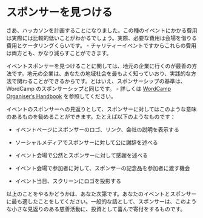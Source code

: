 <!--
# Finding Sponsors
-->
# スポンサーを見つける

<!--
Now that you have got this far in planning your do\_action hackathon, you will notice that the costs for this kind of event are actually relatively low. In fact, the only real costs are for the venue hire and the catering – both of which can often be reduced due to this being a charity event.
-->
さあ、ハッカソンを計画することになりました。この種のイベントにかかる費用は実際には比較的低いことがわかるでしょう。実際、必要な費用は会場を借りる費用とケータリングくらいです。 - チャリティーイベントですからこれらの費用は両方とも、かなり減らすことができます。

<!--
When it comes to finding sponsors for your event, it’s best to go with local companies as they know your community the best and can get involved in more practical ways. That being said, the criteria for do\_action sponsorship are the same as for WordCamp sponsorship – you can find more details about this in the [WordCamp Organiser’s Handbook](https://make.wordpress.org/community/handbook/wordcamp-organizer-handbook/planning-details/fundraising/wordcamp-sponsorship/).
-->
イベントスポンサーを見つけることに関しては、地元の企業に行くのが最善の方法です。地元の企業は、あなたの地域社会を最もよく知っていおり、実践的な方法で関わることができるからです。とはいえ、スポンサーシップの基準は、WordCamp のスポンサーシップと同じです。 - 詳しくは [WordCamp Organiser’s Handbook](https://make.wordpress.org/community/handbook/wordcamp-organizer-handbook/planning-details/fundraising/wordcamp-sponsorship/) を参照してください。

<!--
In return for sponsoring the event, you can offer sponsors anything that makes sense for this kind of thing. Some suggestions are:
-->
イベントのスポンサーへの見返りとして、スポンサーに対してはこのような意味のあるものを勧めることができます。たとえば以下のようなものです：

<!--
*   Displaying their logo, link and company description on the event page.
-->
*   イベントページにスポンサーのロゴ、リンク、会社の説明を表示する
<!--
*   Publicly thanking them on social media.
-->
*   ソーシャルメディアでスポンサーに対して公に謝辞を述べる
<!--
*   Openly thanking them at the event itself.
-->
*   イベント会場で公然とスポンサーに対して感謝を述べる
<!--
*   A chance to give away their swag at the event to the participants.
-->
*   イベント会場で参加者に対して、スポンサーの記念品を参加者に渡す機会
<!--
*   Their logo projected on the screen for the day.
-->
*   イベント当日、スクリーンにロゴを投影する

<!--
This is all up to you to work what makes the most sense for your event and your sponsors. In general, however, sponsors are often happy to be involved in a charity event like this with very little return on their investment.
-->
以上のことをやるかどうかは、あなた次第です。あなたのイベントとスポンサーに最も適したことをしてください。一般的な話として、スポンサーは、このような小さな見返りのある慈善活動に、投資として喜んで寄付をするものです。

<!--
*   [To-do](# "To-do")
-->
